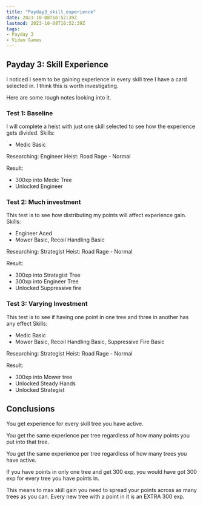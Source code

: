 ```yaml
---
title: "Payday3_skill_experience"
date: 2023-10-08T16:52:39Z
lastmod: 2023-10-08T16:52:39Z
tags:
- Payday 3
- Video Games
---
```


## Payday 3: Skill Experience

I noticed I seem to be gaining experience in every skill tree I have a card selected in.
I think this is worth investigating.

Here are some rough notes looking into it.

### Test 1: Baseline

I will complete a heist with just one skill selected to see how the experience gets divided.
Skills:

- Medic Basic

Researching: Engineer
Heist: Road Rage - Normal

Result:

- 300xp into Medic Tree
- Unlocked Engineer

### Test 2: Much investment

This test is to see how distributing my points will affect experience gain.
Skills:

- Engineer Aced
- Mower Basic, Recoil Handling Basic

Researching: Strategist
Heist: Road Rage - Normal

Result:

- 300xp into Strategist Tree
- 300xp into Engineer Tree
- Unlocked Suppressive fire

### Test 3: Varying Investment

This test is to see if having one point in one tree and three in another has any effect
Skills:

- Medic Basic
- Mower Basic, Recoil Handling Basic, Suppressive Fire Basic

Researching: Strategist
Heist: Road Rage - Normal

Result:

- 300xp into Mower tree
- Unlocked Steady Hands
- Unlocked Strategist

## Conclusions

You get experience for every skill tree you have active.

You get the same experience per tree regardless of how many points you put into that tree.

You get the same experience per tree regardless of how many trees you have active.

If you have points in only one tree and get 300 exp, you would have got 300 exp for every tree you have points in.

This means to max skill gain you need to spread your points across as many trees as you can. Every new tree with a point in it is an EXTRA 300 exp.
